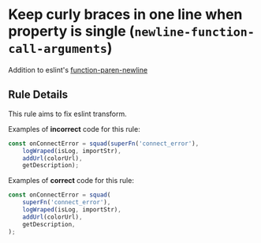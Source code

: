 # Keep curly braces in one line when property is single (`newline-function-call-arguments`)

Addition to eslint's [function-paren-newline](https://eslint.org/docs/rules/function-paren-newline)

## Rule Details

This rule aims to fix eslint transform.

Examples of **incorrect** code for this rule:

```js
const onConnectError = squad(superFn('connect_error'),
    logWraped(isLog, importStr),
    addUrl(colorUrl),
    getDescription);
```

Examples of **correct** code for this rule:

```js
const onConnectError = squad(
    superFn('connect_error'),
    logWraped(isLog, importStr),
    addUrl(colorUrl),
    getDescription,
);
```
